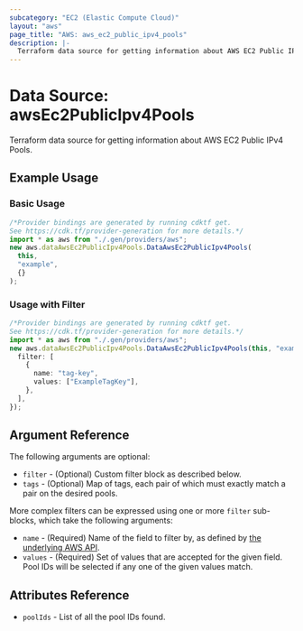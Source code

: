 ```yaml
---
subcategory: "EC2 (Elastic Compute Cloud)"
layout: "aws"
page_title: "AWS: aws_ec2_public_ipv4_pools"
description: |-
  Terraform data source for getting information about AWS EC2 Public IPv4 Pools.
---
```


# Data Source: awsEc2PublicIpv4Pools

Terraform data source for getting information about AWS EC2 Public IPv4 Pools.

## Example Usage

### Basic Usage

```typescript
/*Provider bindings are generated by running cdktf get.
See https://cdk.tf/provider-generation for more details.*/
import * as aws from "./.gen/providers/aws";
new aws.dataAwsEc2PublicIpv4Pools.DataAwsEc2PublicIpv4Pools(
  this,
  "example",
  {}
);

```

### Usage with Filter

```typescript
/*Provider bindings are generated by running cdktf get.
See https://cdk.tf/provider-generation for more details.*/
import * as aws from "./.gen/providers/aws";
new aws.dataAwsEc2PublicIpv4Pools.DataAwsEc2PublicIpv4Pools(this, "example", {
  filter: [
    {
      name: "tag-key",
      values: ["ExampleTagKey"],
    },
  ],
});

```

## Argument Reference

The following arguments are optional:

* `filter` - (Optional) Custom filter block as described below.
* `tags` - (Optional) Map of tags, each pair of which must exactly match a pair on the desired pools.

More complex filters can be expressed using one or more `filter` sub-blocks,
which take the following arguments:

* `name` - (Required) Name of the field to filter by, as defined by [the underlying AWS API](https://docs.aws.amazon.com/AWSEC2/latest/APIReference/API_DescribePublicIpv4Pools.html).
* `values` - (Required) Set of values that are accepted for the given field. Pool IDs will be selected if any one of the given values match.

## Attributes Reference

* `poolIds` - List of all the pool IDs found.
